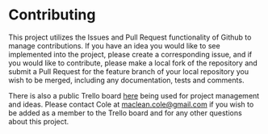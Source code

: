 # Contributing

This project utilizes the Issues and Pull Request functionality of Github to manage contributions. If you have an idea you would like to see implemented into the project, please create a corresponding issue, and if you would like to contribute, please make a local fork of the repository and submit a Pull Request for the feature branch of your local repository you wish to be merged, including any documentation, tests and comments.

There is also a public Trello board [here](https://trello.com/b/0wjUHfV2/autocraft-development) being used for project management and ideas. Please contact Cole at maclean.cole@gmail.com if you wish to be added as a member to the Trello board and for any other questions about this project.  